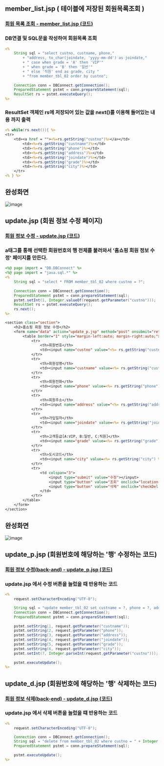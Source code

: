 ## member_list.jsp ( 테이블에 저장된 회원목록조회 )
### [회원 목록 조회 - member_list.jsp (코드)](https://github.com/Qnd1101/Shoppingmall_Problem_Explanation/blob/main/src/main/webapp/member_list.jsp)

### DB연결 및 SQL문을 작성하여 회원목록 조회

```jsp
<%
	String sql = "select custno, custname, phone,"
		+ "address, to_char(joindate, 'yyyy-mm-dd') as joindate,"
		+ " case when grade = 'A' then 'VIP'"
		+ " when grade = 'B' then '일반'"
		+ " else '직원' end as grade, city "
		+ "from member_tbl_02 order by custno";
			
	Connection conn = DBConnect.getConnection();
	PreparedStatement pstmt = conn.prepareStatement(sql);
	ResultSet rs = pstmt.executeQuery();
%>
```

### ResultSet 객체인 rs에 저장되어 있는 값을 next()를 이용해 들어있는 내용 까지 출력

```jsp
<% while(rs.next()){ %>
<tr>
	<td><a href = ""><%=rs.getString("custno")%></a></td>
		<td><%=rs.getString("custname")%></td>
		<td><%=rs.getString("phone")%></td>
		<td><%=rs.getString("address")%></td>
		<td><%=rs.getString("joindate")%></td>
		<td><%=rs.getString("grade")%></td>
		<td><%=rs.getString("city")%></td>
	</tr> 
<% } %>
```

## 완성화면
![image](https://github.com/Qnd1101/Shoppingmall_Problem_Explanation/assets/107795830/e1a001da-d361-4456-ae67-4241ba756fa5)

## update.jsp (회원 정보 수정 페이지)

### [회원 정보 수정 - update.jsp (코드)](https://github.com/Qnd1101/Shoppingmall_Problem_Explanation/blob/main/src/main/webapp/update.jsp)

### a태그를 통해 선택한 회원번호의 행 전체를 불러와서 '홈쇼핑 회원 정보 수정' 페이지를 만든다.
```jsp
<%@ page import = "DB.DBConnect" %>
<%@ page import = "java.sql.*" %>
<%
	String sql = "select * FROM member_tbl_02 where custno = ?";
				
	Connection conn = DBConnect.getConnection();
	PreparedStatement pstmt = conn.prepareStatement(sql);
	pstmt.setInt(1, Integer.valueOf(request.getParameter("custno")));
	ResultSet rs = pstmt.executeQuery();
	rs.next();
%>
```
```jsp
<section class="section">
	<h2>홈쇼핑 회원 정보 수정</h2>
	<form name="data" action="update_p.jsp" method="post" onsubmit="return checkValue()">
		<table border="1" style="margin-left:auto; margin-right:auto;">
			<tr>
				<th>회원번호</th>
				<td><input name="custno" value="<%= rs.getString("custno") %>" type="text" readonly></td>
			</tr>
			<tr>
				<th>회원성명</th>
				<td><input name="custname" value=<%= rs.getString("custname") %> type="text"></td>
			</tr>
			<tr>
				<th>회원전화</th>
				<td><input name="phone" value=<%= rs.getString("phone") %> type="text"></td>
			</tr>
			<tr>
				<th>회원주소</th>
				<td><input name="address" value="<%= rs.getString("address") %>" type="text"></td>
			</tr>
			<tr>
				<th>가입일자</th>
				<td><input name="joindate" value=<%= rs.getString("joindate") %> type="text"></td>
			</tr>
			<tr>
				<th>고객등급[A:VIP, B:일반, C:직원]</th>
				<td><input name="grade" value=<%= rs.getString("grade") %> type="text"></td>
			</tr>
			<tr>
				<th>도시코드</th>
				<td><input name="city" value=<%= rs.getString("city") %> type="text"></td>
			</tr>
			<tr>
				<td colspan="3">
					<input type="submit" value="수정"></input>
					<input type="button" value="조회" onclick="location.href='member_list.jsp'"></input>
					<input type="button" value="삭제" onclick="checkDel()"></input>
				</td>
			</tr>
		</table>
	</form>	
</section>
```

## 완성화면
![image](https://github.com/Qnd1101/Shoppingmall_Problem_Explanation/assets/107795830/94653880-adb1-44dd-b3a2-808c5e3790db)

## update_p.jsp (회원번호에 해당하는 '행' 수정하는 코드)
### [회원 정보 수정(back-and) - update_p.jsp (코드)](https://github.com/Qnd1101/Shoppingmall_Problem_Explanation/blob/main/src/main/webapp/update_p.jsp)

### update.jsp 에서 수정 버튼을 눌렀을 때 반응하는 코드
```jsp
<%
	request.setCharacterEncoding("UTF-8");	

	String sql = "update member_tbl_02 set custname = ?, phone = ?, address = ?, joindate = ?, grade = ?, city = ? where custno = ?";
	Connection conn = DBConnect.getConnection();
	PreparedStatement pstmt = conn.prepareStatement(sql);
	
	pstmt.setString(1, request.getParameter("custname"));
	pstmt.setString(2, request.getParameter("phone"));
	pstmt.setString(3, request.getParameter("address"));
	pstmt.setString(4, request.getParameter("joindate"));
	pstmt.setString(5, request.getParameter("grade"));
	pstmt.setString(6, request.getParameter("city"));
	pstmt.setInt(7, Integer.parseInt(request.getParameter("custno")));	
	
	pstmt.executeUpdate();
%>
```
## update_d.jsp (회원번호에 해당하는 '행' 삭제하는 코드)

### [회원 정보 삭제(back-end) - update_d.jsp (코드)](https://github.com/Qnd1101/Shoppingmall_Problem_Explanation/blob/main/src/main/webapp/update_d.jsp)

### update.jsp 에서 삭제 버튼을 눌렀을 떄 반응하는 코드
```jsp
<%
	request.setCharacterEncoding("UTF-8");

	Connection conn = DBConnect.getConnection();
	String sql = "delete from member_tbl_02 where custno = " + Integer.parseInt(request.getParameter("custno"));
	PreparedStatement pstmt = conn.prepareStatement(sql);
	
	pstmt.executeUpdate();
%>
```

